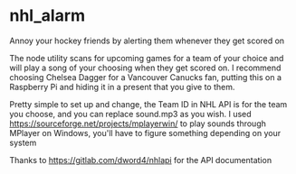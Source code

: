 # nhl_alarm
Annoy your hockey friends by alerting them whenever they get scored on

The node utility scans for upcoming games for a team of your choice and will play a song of your choosing when they get scored on.
I recommend choosing Chelsea Dagger for a Vancouver Canucks fan, putting this on a Raspberry Pi and hiding it in a present that you give to them.


Pretty simple to set up and change, the Team ID in NHL API is for the team you choose, and you can replace sound.mp3 as you wish.
I used https://sourceforge.net/projects/mplayerwin/ to play sounds through MPlayer on Windows, you'll have to figure something depending on your system

Thanks to https://gitlab.com/dword4/nhlapi for the API documentation
